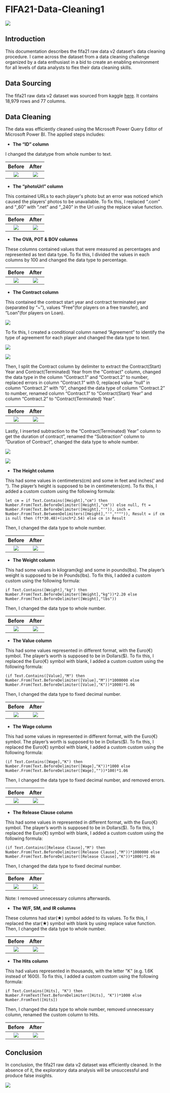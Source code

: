# FIFA21-Data-Cleaning1

![](intro_image.png)

## Introduction
This documentation describes the fifa21 raw data v2 dataset's data cleaning procedure.
I came across the dataset from a data cleaning challenge organized by a data enthusiast in a bid to create an enabling environment for all levels of data analysts to flex their data cleaning skills. 

## Data Sourcing
The fifa21 raw data v2 dataset was sourced from kaggle [here](https://www.kaggle.com/datasets/yagunnersya/fifa-21-messy-raw-dataset-for-cleaning-exploring). It contains 18,979 rows and 77 columns.

## Data Cleaning
The data was efficiently cleaned using the Microsoft Power Query Editor of Microsoft Power  BI. The applied steps includes:
- **The “ID” column**

I changed the datatype from whole number to text.

Before              | After
:------------------:|:------------------:
![](clean_ID.png)   |  ![](unclean_ID.png)

- **The “photoUrl” column**

This contained URLs to each player's photo but an error was noticed which caused the players’ photos to be unavailable. To fix this, I replaced “.com” and “_60” with “.net” and “_240” in the Url using the replace value function.

Before                    | After
:------------------------:|:------------------:
![](unclean_photoUrl.png) |  ![](clean_photoUrl.png)

- **The OVA, POT & BOV columns**

These columns contained values that were measured as percentages and represented as text data type. To fix this, I divided the values in each columns by 100 and changed the data type to percentage.

Before                        | After
:----------------------------:|:------------------:
![](unclean_OVA_POT_BOV.png)  |  ![](clean_OVA_POT_BOV.png)

- **The Contract column**

This contained the contract start year and contract terminated year (separated by “~”), values “Free”(for players on a free transfer), and “Loan”(for players on Loan).

![](unclean_Contract_Loan_Free.PNG)

To fix this, I created a conditional column named “Agreement” to identify the type of agreement for each player and changed the data type to text.

![](Conditional_Column_Agreement.PNG)

![](clean_Agreement.png)

Then, I split the Contract column by delimiter to extract the Contract(Start) Year and Contract(Terminated) Year from the "Contract" column, changed the data type in the column “Contract.1” and “Contract.2” to number, replaced errors in column “Contract.1” with 0, replaced value “null” in column “Contract.2” with “0”, changed the data type of column “Contract.2” to number, renamed column “Contract.1” to “Contract(Start) Year” and column “Contract.2” to “Contract(Terminated) Year”.

Before                      | After
:--------------------------:|:------------------:
![](unclean_Contract.png)   |   ![](clean_Contract.png)

Lastly, I inserted subtraction to the “Contract(Terminated) Year” column to get the duration of contract”, renamed the “Subtraction” column to “Duration of Contract”, changed the data type to whole number.

![](Subtraction_Column_Duration_of_Contract.PNG)

![](clean_Duration_of_Contract.png)

- **The Height column**

This had some values in centimeters(cm) and some in feet and inches(‘ and “). The player’s height is supposed to be in centimeters(cm). To fix this, I added a custom custom using the following formula:

`let
cm = if Text.Contains([Height],"cm") then Number.From(Text.BeforeDelimiter([Height],"cm")) else null,
ft = Number.From(Text.BeforeDelimiter([Height],"'")),
inch = Number.From(Text.BetweenDelimiters([Height],"'","""")),
Result = if cm is null then (ft*30.48)+(inch*2.54) else cm
in
Result`

Then, I changed the data type to whole number.

Before                    | After
:------------------------:|:------------------:
![](unclean_Height.PNG)   |   ![](clean_Height(cm).png)

- **The Weight column**

This had some values in kilogram(kg) and some in pounds(lbs). The player’s weight is supposed to be in Pounds(lbs). To fix this, I added a custom custom using the following formula:

`if Text.Contains([Weight],"kg") then Number.From(Text.BeforeDelimiter([Weight],"kg"))*2.20 else Number.From(Text.BeforeDelimiter([Weight],"lbs"))`

Then, I changed the data type to whole number.

Before                    | After
:------------------------:|:------------------:
![](unclean_Weight.PNG)   |   ![](clean_Weight(lbs).png)

- **The Value column**

This had some values represented in different format, with the Euro(€) symbol. The player’s worth is supposed to be in Dollars($). To fix this, I replaced the Euro(€) symbol with blank, I added a custom custom using the following formula:

`(if Text.Contains([Value],"M") then Number.From(Text.BeforeDelimiter([Value],"M"))*1000000 else Number.From(Text.BeforeDelimiter([Value],"K"))*1000)*1.06`

Then, I changed the data type to fixed decimal number.

Before                   | After
:-----------------------:|:------------------:
![](unclean_Value.png)   |   ![](clean_Player's_Value($).png)

- **The Wage column**

This had some values in represented in different format, with the Euro(€) symbol. The player’s worth is supposed to be in Dollars($). To fix this, I replaced the Euro(€) symbol with blank, I added a custom custom using the following formula:

`(if Text.Contains([Wage],"K") then Number.From(Text.BeforeDelimiter([Wage],"K"))*1000 else Number.From(Text.BeforeDelimiter([Wage],""))*100)*1.06`

Then, I changed the data type to fixed decimal number, and removed errors.

Before                  | After
:----------------------:|:------------------:
![](unclean_Wage.png)   |   ![](clean_Wage($).png)

- **The Release Clause column**

This had some values in represented in different format, with the Euro(€) symbol. The player’s worth is supposed to be in Dollars($). To fix this, I replaced the Euro(€) symbol with blank, I added a custom custom using the following formula:

`(if Text.Contains([Release Clause],"M") then Number.From(Text.BeforeDelimiter([Release Clause],"M"))*1000000 else Number.From(Text.BeforeDelimiter([Release Clause],"K"))*1000)*1.06`

Then, I changed the data type to fixed decimal number.

Before                            | After
:--------------------------------:|:------------------:
![](unclean_Release_Clause.png)   |   ![](clean_Release_Clause($).png)

Note: I removed unnecessary columns afterwards.

- **The W/F, SM, and IR columns**

These columns had star(★) symbol added to its values. To fix this, I replaced the star(★) symbol with blank by using replace value function.
Then, I changed the data type to whole number.

Before                      | After
:--------------------------:|:------------------:
![](unclean_WF_SM_IR.png)   |   ![](clean_WF_SM_IR.png)

- **The Hits column**

This had values represented in thousands, with the letter "K" (e.g. 1.6K instead of 1600). To fix this, I added a custom custom using the following formula:

`if Text.Contains([Hits], "K") then Number.FromText(Text.BeforeDelimiter([Hits], "K"))*1000 else Number.FromText([Hits])`

Then, I changed the data type to whole number, removed unnecessary column, renamed the custom column to Hits.

Before                  | After
:----------------------:|:------------------:
![](unclean_Hits.png)   |   ![](clean_Hits.png)

## Conclusion

In conclusion, the fifa21 raw data v2 dataset was efficiently cleaned. In the absence of it, the exploratory data analysis will be unsuccessful and produce false insights.

![](Thank_you.png)
